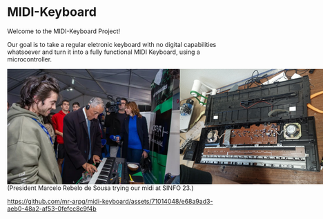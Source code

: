 # MIDI-Keyboard
Welcome to the MIDI-Keyboard Project!

Our goal is to take a regular eletronic keyboard with no digital capabilities whatsoever and turn it into a fully functional MIDI Keyboard, using a microcontroller. 

<!-- <img src="./midi.png" alt="Image" width="300px" /> -->

<div style="display: flex;">
    <img src="midi.png" alt="Image 1" width="400" />
    <img src="og.png" alt="Image 2" width="357" />
</div>
(President Marcelo Rebelo de Sousa trying our midi at SINFO 23.)




https://github.com/mr-arpg/midi-keyboard/assets/71014048/e68a9ad3-aeb0-48a2-af53-0fefcc8c9f4b






